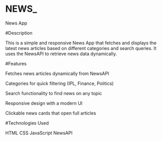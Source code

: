 # NEWS_
News App

#Description

This is a simple and responsive News App that fetches and displays the latest news articles based on different categories and search queries. It uses the NewsAPI to retrieve news data dynamically.


#Features

Fetches news articles dynamically from NewsAPI

Categories for quick filtering (IPL, Finance, Politics)

Search functionality to find news on any topic

Responsive design with a modern UI

Clickable news cards that open full articles


#Technologies Used

HTML
CSS
JavaScript 
NewsAPI
